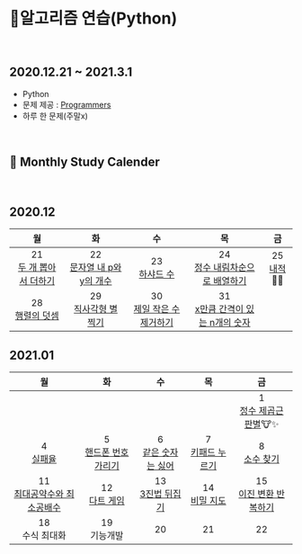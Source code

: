 # 📒알고리즘 연습(Python)

<br/>

## 2020.12.21 ~ 2021.3.1
* Python
* 문제 제공 : [Programmers](https://programmers.co.kr/)
* 하루 한 문제(주말x)
<!-- * [문제번호] 문제제목.py
* commit message : [add] 문제제목 solution  
                   [mdf] list 문법 추가(2020.12.22) -->
<br/>

## 📆 Monthly Study Calender

<br>

## 2020.12

|<center>월</center>|<center>화</center>|<center>수</center>|<center>목</center>|<center>금</center>|
|:---:|:---:|:---:|:---:|:---:|
|21<br>[두 개 뽑아서 더하기](https://github.com/xxhyowon/Algorithm-Python/blob/main/%5B001%5D%20%EB%91%90%20%EA%B0%9C%20%EB%BD%91%EC%95%84%EC%84%9C%20%EB%8D%94%ED%95%98%EA%B8%B0.py)|22<br>[문자열 내 p와 y의 개수](%5B002%5D%20%EB%AC%B8%EC%9E%90%EC%97%B4%20%EB%82%B4%20p%EC%99%80%20y%EC%9D%98%20%EA%B0%9C%EC%88%98.py)|23<br>[하샤드 수](https://github.com/xxhyowon/Algorithm-Python/blob/main/%5B003%5D%20%ED%95%98%EC%83%A4%EB%93%9C%20%EC%88%98.py)|24<br>[정수 내림차순으로 배열하기](https://github.com/xxhyowon/Algorithm-Python/blob/main/%5B004%5D%20%EC%A0%95%EC%88%98%20%EB%82%B4%EB%A6%BC%EC%B0%A8%EC%88%9C%EC%9C%BC%EB%A1%9C%20%EB%B0%B0%EC%B9%98%ED%95%98%EA%B8%B0.py)|<span>25</span><br>[내적](https://github.com/xxhyowon/Algorithm-Python/blob/main/%5B005%5D%20%EB%82%B4%EC%A0%81.py)🎅🎄|
|28<br>[행렬의 덧셈](https://github.com/xxhyowon/Algorithm-Python/blob/main/%5B006%5D%20%ED%96%89%EB%A0%AC%EC%9D%98%20%EB%8D%A7%EC%85%88.py)|29<br>[직사각형 별 찍기](https://github.com/xxhyowon/Algorithm-Python/blob/main/%5B007%5D%20%EC%A7%81%EC%82%AC%EA%B0%81%ED%98%95%EB%B3%84%EC%B0%8D%EA%B8%B0.py)|30<br>[제일 작은 수 제거하기](https://github.com/xxhyowon/Algorithm-Python/blob/main/%5B008%5D%20%EC%A0%9C%EC%9D%BC%20%EC%9E%91%EC%9D%80%20%EC%88%98%20%EC%A0%9C%EA%B1%B0%ED%95%98%EA%B8%B0.py)|31<br>[x만큼 간격이 있는 n개의 숫자](https://github.com/xxhyowon/Algorithm-Python/blob/main/%5B009%5D%20x%EB%A7%8C%ED%81%BC%20%EA%B0%84%EA%B2%A9%EC%9D%B4%20%EC%9E%88%EB%8A%94%20n%EA%B0%9C%EC%9D%98%20%EC%88%AB%EC%9E%90.py)|

## 2021.01

|<center>월</center>|<center>화</center>|<center>수</center>|<center>목</center>|<center>금</center>|
|:---:|:---:|:---:|:---:|:---:|
|||||1<br>[정수 제곱근 판별](https://github.com/xxhyowon/Algorithm-Python/blob/main/%5B010%5D%20%EC%A0%95%EC%88%98%20%EC%A0%9C%EA%B3%B1%EA%B7%BC%20%ED%8C%90%EB%B3%84.py)🐮✨|
|4<br>[실패율](https://github.com/xxhyowon/Algorithm-Python/blob/main/%5B011%5D%20%EC%8B%A4%ED%8C%A8%EC%9C%A8.py)|5<br>[핸드폰 번호 가리기](https://github.com/xxhyowon/Algorithm-Python/blob/main/%5B012%5D%20%ED%95%B8%EB%93%9C%ED%8F%B0%20%EB%B2%88%ED%98%B8%20%EA%B0%80%EB%A6%AC%EA%B8%B0.py)|6<br>[같은 숫자는 싫어](https://github.com/xxhyowon/Algorithm-Python/blob/main/%5B013%5D%20%EA%B0%99%EC%9D%80%20%EC%88%AB%EC%9E%90%EB%8A%94%20%EC%8B%AB%EC%96%B4.py)|7<br>[키패드 누르기](https://github.com/xxhyowon/Algorithm-Python/blob/main/%5B014%5D%20%ED%82%A4%ED%8C%A8%EB%93%9C%20%EB%88%84%EB%A5%B4%EA%B8%B0.py)|8<br>[소수 찾기](https://github.com/xxhyowon/Algorithm-Python/blob/main/%5B015%5D%20%EC%86%8C%EC%88%98%EC%B0%BE%EA%B8%B0.py)|
|11<br>[최대공약수와 최소공배수](https://github.com/xxhyowon/Algorithm-Python/blob/main/%5B016%5D%EC%B5%9C%EB%8C%80%EA%B3%B5%EC%95%BD%EC%88%98%EC%99%80%20%EC%B5%9C%EC%86%8C%EA%B3%B5%EB%B0%B0%EC%88%98.py)|12<br>[다트 게임](https://github.com/xxhyowon/Algorithm-Python/blob/main/%5B017%5D%20%EB%8B%A4%ED%8A%B8%EA%B2%8C%EC%9E%84.py)|13<br>[3진법 뒤집기](https://github.com/xxhyowon/Algorithm-Python/blob/main/%5B018%5D%203%EC%A7%84%EB%B2%95%20%EB%92%A4%EC%A7%91%EA%B8%B0.py)|14<br>[비밀 지도](https://github.com/xxhyowon/Algorithm-Python/blob/main/%5B019%5D%20%EB%B9%84%EB%B0%80%EC%A7%80%EB%8F%84.py)|15<br>[이진 변환 반복하기](https://github.com/xxhyowon/Algorithm-Python/blob/main/%5B020%5D%20%EC%9D%B4%EC%A7%84%20%EB%B3%80%ED%99%98%20%EB%B0%98%EB%B3%B5%ED%95%98%EA%B8%B0.py)|
|18<br>수식 최대화|19<br>기능개발|20<br>|21<br>|22<br>|
